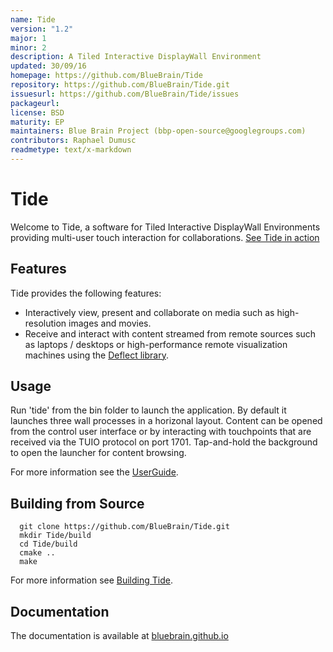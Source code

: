 ```yaml
---
name: Tide
version: "1.2"
major: 1
minor: 2
description: A Tiled Interactive DisplayWall Environment
updated: 30/09/16
homepage: https://github.com/BlueBrain/Tide
repository: https://github.com/BlueBrain/Tide.git
issuesurl: https://github.com/BlueBrain/Tide/issues
packageurl: 
license: BSD
maturity: EP
maintainers: Blue Brain Project (bbp-open-source@googlegroups.com)
contributors: Raphael Dumusc
readmetype: text/x-markdown
---
```

# Tide

Welcome to Tide, a software for Tiled Interactive DisplayWall Environments
providing multi-user touch interaction for collaborations.
[See Tide in action](https://www.youtube.com/watch?v=wATHwvRFGz0)

## Features

Tide provides the following features:
* Interactively view, present and collaborate on media such as high-resolution
  images and movies.
* Receive and interact with content streamed from remote sources such as
  laptops / desktops or high-performance remote visualization machines using the
  [Deflect library](https://github.com/BlueBrain/Deflect.git).

## Usage

Run 'tide' from the bin folder to launch the application. By default it launches
three wall processes in a horizonal layout. Content can be opened from the
control user interface or by interacting with touchpoints that are received via
the TUIO protocol on port 1701. Tap-and-hold the background to open the launcher
for content browsing.

For more information see the
[UserGuide](http://bluebrain.github.io/Tide-1.2/user_guide.html).

## Building from Source

```
  git clone https://github.com/BlueBrain/Tide.git
  mkdir Tide/build
  cd Tide/build
  cmake ..
  make
```

For more information see
[Building Tide](http://bluebrain.github.io/Tide-1.2/building.html).

## Documentation

The documentation is available at
[bluebrain.github.io](http://bluebrain.github.io/Tide-1.2)

